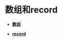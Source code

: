 # 数组和record<a name="ZH-CN_TOPIC_0289900409"></a>

-   **[数组](数组.md)**  

-   **[record](record.md)**  


